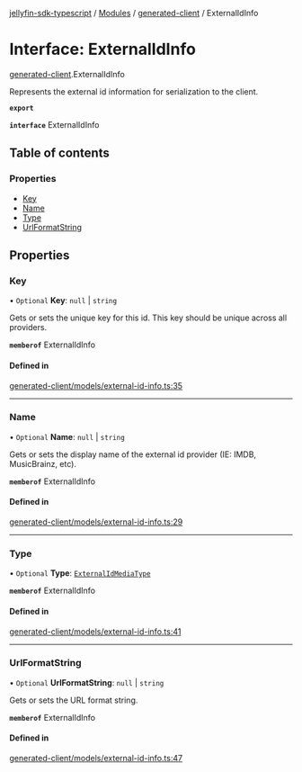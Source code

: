 [jellyfin-sdk-typescript](../README.md) / [Modules](../modules.md) / [generated-client](../modules/generated_client.md) / ExternalIdInfo

# Interface: ExternalIdInfo

[generated-client](../modules/generated_client.md).ExternalIdInfo

Represents the external id information for serialization to the client.

**`export`**

**`interface`** ExternalIdInfo

## Table of contents

### Properties

- [Key](generated_client.ExternalIdInfo.md#key)
- [Name](generated_client.ExternalIdInfo.md#name)
- [Type](generated_client.ExternalIdInfo.md#type)
- [UrlFormatString](generated_client.ExternalIdInfo.md#urlformatstring)

## Properties

### Key

• `Optional` **Key**: ``null`` \| `string`

Gets or sets the unique key for this id. This key should be unique across all providers.

**`memberof`** ExternalIdInfo

#### Defined in

[generated-client/models/external-id-info.ts:35](https://github.com/thornbill/jellyfin-sdk-typescript/blob/350a9a5/src/generated-client/models/external-id-info.ts#L35)

___

### Name

• `Optional` **Name**: ``null`` \| `string`

Gets or sets the display name of the external id provider (IE: IMDB, MusicBrainz, etc).

**`memberof`** ExternalIdInfo

#### Defined in

[generated-client/models/external-id-info.ts:29](https://github.com/thornbill/jellyfin-sdk-typescript/blob/350a9a5/src/generated-client/models/external-id-info.ts#L29)

___

### Type

• `Optional` **Type**: [`ExternalIdMediaType`](../enums/generated_client.ExternalIdMediaType.md)

**`memberof`** ExternalIdInfo

#### Defined in

[generated-client/models/external-id-info.ts:41](https://github.com/thornbill/jellyfin-sdk-typescript/blob/350a9a5/src/generated-client/models/external-id-info.ts#L41)

___

### UrlFormatString

• `Optional` **UrlFormatString**: ``null`` \| `string`

Gets or sets the URL format string.

**`memberof`** ExternalIdInfo

#### Defined in

[generated-client/models/external-id-info.ts:47](https://github.com/thornbill/jellyfin-sdk-typescript/blob/350a9a5/src/generated-client/models/external-id-info.ts#L47)
